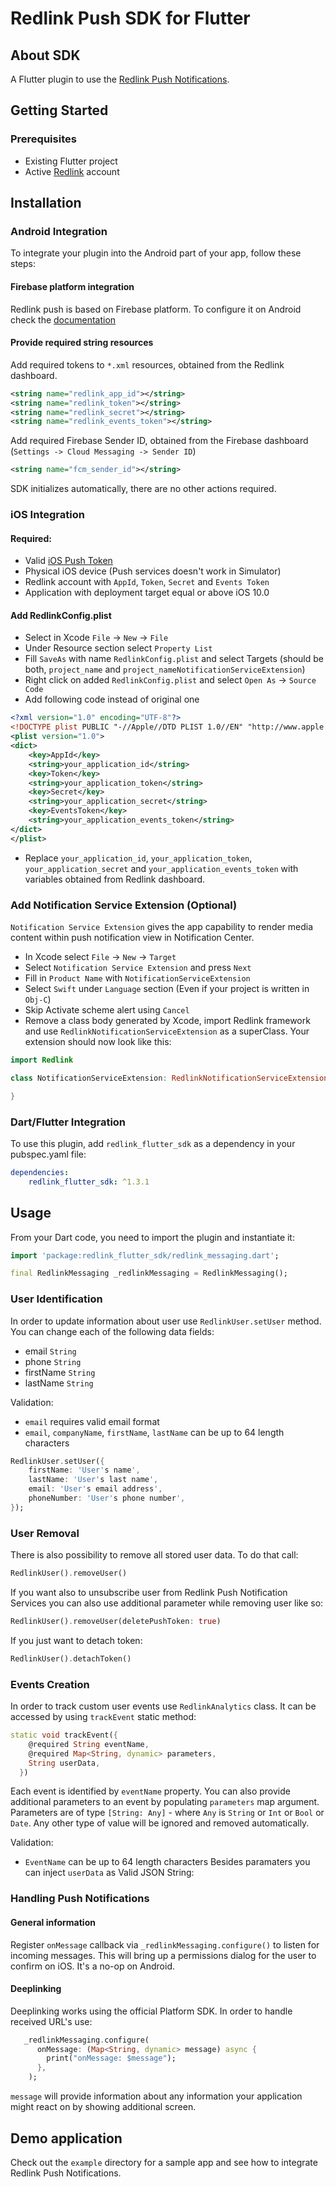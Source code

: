 # Redlink Push SDK for Flutter
## About SDK
A Flutter plugin to use the [Redlink Push Notifications](https://www.redlink.pl/mobile-push/).
## Getting Started
### Prerequisites
- Existing Flutter project
- Active [Redlink](https://www.redlink.pl/mobile-push/) account
## Installation
### Android Integration
To integrate your plugin into the Android part of your app, follow these steps:
#### Firebase platform integration
Redlink push is based on Firebase platform. To configure it on Android check the [documentation]( https://firebase.google.com/docs/android/setup)
#### Provide required string resources
Add required tokens to `*.xml` resources, obtained from the Redlink dashboard.

```xml
<string name="redlink_app_id"></string>
<string name="redlink_token"></string>
<string name="redlink_secret"></string>
<string name="redlink_events_token"></string>
```
Add required Firebase Sender ID, obtained from the Firebase dashboard (`Settings -> Cloud Messaging -> Sender ID`)
```xml
<string name="fcm_sender_id"></string>
```
SDK initializes automatically, there are no other actions required.
### iOS Integration
#### Required:
- Valid [iOS Push Token](https://help.apple.com/developer-account/#/deva05921840)
- Physical iOS device (Push services doesn't work in Simulator)
- Redlink account with `AppId`, `Token`, `Secret` and `Events Token`
- Application with deployment target equal or above iOS 10.0
#### Add RedlinkConfig.plist
- Select in Xcode `File` -> `New` -> `File`
- Under Resource section select `Property List`
- Fill `SaveAs` with name `RedlinkConfig.plist` and select Targets (should be both, `project_name` and `project_nameNotificationServiceExtension`)
- Right click on added `RedlinkConfig.plist` and select `Open As` -> `Source Code`
- Add following code instead of original one
```xml
<?xml version="1.0" encoding="UTF-8"?>
<!DOCTYPE plist PUBLIC "-//Apple//DTD PLIST 1.0//EN" "http://www.apple.com/DTDs/PropertyList-1.0.dtd">
<plist version="1.0">
<dict>
    <key>AppId</key>
    <string>your_application_id</string>
    <key>Token</key>
    <string>your_application_token</string>
    <key>Secret</key>
    <string>your_application_secret</string>
    <key>EventsToken</key>
    <string>your_application_events_token</string>
</dict>
</plist>
```
- Replace `your_application_id`, `your_application_token`, `your_application_secret` and `your_application_events_token` with variables obtained from Redlink dashboard.
### Add Notification Service Extension (Optional)
`Notification Service Extension` gives the app capability to render media content within push notification view in Notification Center.
- In Xcode select `File` -> `New` -> `Target`
- Select `Notification Service Extension` and press `Next`
- Fill in `Product Name` with `NotificationServiceExtension`
- Select `Swift` under `Language` section (Even if your project is written in `Obj-C`)
- Skip Activate scheme alert using `Cancel`
- Remove a class body generated by Xcode, import Redlink framework and use `RedlinkNotificationServiceExtension` as a superClass. Your extension should now look like this:

```swift
import Redlink

class NotificationServiceExtension: RedlinkNotificationServiceExtension {

} 
```
### Dart/Flutter Integration
To use this plugin, add `redlink_flutter_sdk` as a dependency in your pubspec.yaml file:
```yaml
dependencies:
    redlink_flutter_sdk: ^1.3.1
```
## Usage
From your Dart code, you need to import the plugin and instantiate it:

```dart
import 'package:redlink_flutter_sdk/redlink_messaging.dart';

final RedlinkMessaging _redlinkMessaging = RedlinkMessaging();
```
### User Identification
In order to update information about user use `RedlinkUser.setUser` method.
You can change each of the following data fields:

- email `String`
- phone `String`
- firstName `String`
- lastName `String`

Validation: 

- `email` requires valid email format
- `email`, `companyName`, `firstName`, `lastName` can be up to 64 length characters
```dart
RedlinkUser.setUser({
    firstName: 'User's name',
    lastName: 'User's last name',
    email: 'User's email address',
    phoneNumber: 'User's phone number',
});
```
### User Removal
There is also possibility to remove all stored user data. To do that call:

```dart
RedlinkUser().removeUser()
```
If you want also to unsubscribe user from Redlink Push Notification Services you can also use additional parameter while removing user like so:
```dart
RedlinkUser().removeUser(deletePushToken: true)
```

If you just want to detach token:
```dart
RedlinkUser().detachToken()
```
### Events Creation
In order to track custom user events use `RedlinkAnalytics` class. It can be accessed by using `trackEvent` static method:

```dart
static void trackEvent({
    @required String eventName,
    @required Map<String, dynamic> parameters,
    String userData,
  })
```
Each event is identified by `eventName` property.
You can also provide additional parameters to an event by populating `parameters` map argument.
Parameters are of type `[String: Any]` - where `Any` is `String` or `Int` or `Bool` or `Date`. Any other type of value will be ignored and removed automatically.

Validation:

- `EventName` can be up to 64 length characters
Besides paramaters you can inject `userData` as Valid JSON String:
### Handling Push Notifications
#### General information
Register `onMessage` callback via `_redlinkMessaging.configure()` to listen for incoming messages.
This will bring up a permissions dialog for the user to confirm on iOS. It's a no-op on Android.
#### Deeplinking
Deeplinking works using the official Platform SDK. In order to handle received URL's use:

```dart
   _redlinkMessaging.configure(
      onMessage: (Map<String, dynamic> message) async {
        print("onMessage: $message");
      },
    );
```
`message` will provide information about any information your application might react on by showing additional screen.
## Demo application
Check out the `example` directory for a sample app and see how to integrate Redlink Push Notifications.

